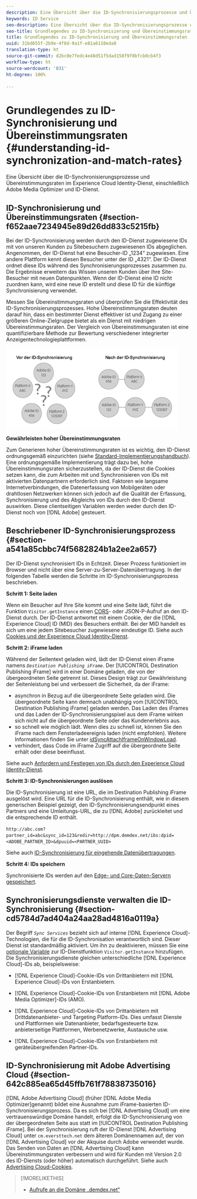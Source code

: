 ```yaml
---
description: Eine Übersicht über die ID-Synchronisierungsprozesse und Übereinstimmungsraten im Experience Cloud Identity-Dienst, einschließlich Adobe Media Optimizer und ID-Dienst.
keywords: ID Service
seo-description: Eine Übersicht über die ID-Synchronisierungsprozesse und Übereinstimmungsraten im Experience Cloud Identity-Dienst, einschließlich Adobe Media Optimizer und ID-Dienst.
seo-title: Grundlegendes zu ID-Synchronisierung und Übereinstimmungsraten
title: Grundlegendes zu ID-Synchronisierung und Übereinstimmungsraten
uuid: 31bd655f-2b9e-4f8d-9a1f-e81a6110eda8
translation-type: ht
source-git-commit: d2bc0e7fedc4e48d51f5dad158f9f8bfcb0cb4f3
workflow-type: ht
source-wordcount: '831'
ht-degree: 100%

---
```



# Grundlegendes zu ID-Synchronisierung und Übereinstimmungsraten {#understanding-id-synchronization-and-match-rates}

Eine Übersicht über die ID-Synchronisierungsprozesse und Übereinstimmungsraten im Experience Cloud Identity-Dienst, einschließlich Adobe Media Optimizer und ID-Dienst.

## ID-Synchronisierung und Übereinstimmungsraten {#section-f652aae7234945e89d26dd833c5215fb}

Bei der ID-Synchronisierung werden durch den ID-Dienst zugewiesene IDs mit von unseren Kunden zu Sitebesuchern zugewiesenen IDs abgeglichen. Angenommen, der ID-Dienst hat eine Besucher-ID „1234“ zugewiesen. Eine andere Plattform kennt diesen Besucher unter der ID „4321“. Der ID-Dienst ordnet diese IDs während des Synchronisierungsprozesses zusammen zu. Die Ergebnisse erweitern das Wissen unseren Kunden über ihre Site-Besucher mit neuen Datenpunkten. Wenn der ID-Dienst eine ID nicht zuordnen kann, wird eine neue ID erstellt und diese ID für die künftige Synchronisierung verwendet.

Messen Sie Übereinstimmungsraten und überprüfen Sie die Effektivität des ID-Synchronisierungsprozesses. Hohe Übereinstimmungsraten deuten darauf hin, dass ein bestimmter Dienst effektiver ist und Zugang zu einer größeren Online-Zielgruppe bietet als ein Dienst mit niedrigen Übereinstimmungsraten. Der Vergleich von Übereinstimmungsraten ist eine quantifizierbare Methode zur Bewertung verschiedener integrierter Anzeigentechnologieplattformen.

![](assets/idsync2.png)

**Gewährleisten hoher Übereinstimmungsraten**

Zum Generieren hoher Übereinstimmungsraten ist es wichtig, den ID-Dienst ordnungsgemäß einzurichten (siehe [Standard-Implementierungshandbuch](../implementation-guides/standard.md#concept-89cd0199a9634fc48644f2d61e3d2445)). Eine ordnungsgemäße Implementierung trägt dazu bei, hohe Übereinstimmungsraten sicherzustellen, da der ID-Dienst die Cookies setzen kann, die zum Arbeiten mit und Synchronisieren von IDs mit aktivierten Datenpartnern erforderlich sind. Faktoren wie langsame Internetverbindungen, die Datenerfassung von Mobilgeräten oder drahtlosen Netzwerken können sich jedoch auf die Qualität der Erfassung, Synchronisierung und des Abgleichs von IDs durch den ID-Dienst auswirken. Diese clientseitigen Variablen werden weder durch den ID-Dienst noch von [!DNL Adobe] gesteuert.

## Beschriebener ID-Synchronisierungsprozess {#section-a541a85cbbc74f5682824b1a2ee2a657}

Der ID-Dienst synchronisiert IDs in Echtzeit. Dieser Prozess funktioniert im Browser und nicht über eine Server-zu-Server-Datenübertragung. In der folgenden Tabelle werden die Schritte im ID-Synchronisierungsprozess beschrieben.

**Schritt 1: Seite laden**

Wenn ein Besucher auf Ihre Site kommt und eine Seite lädt, führt die Funktion `Visitor.getInstance` einen [CORS](../reference/cors.md#concept-6c280446990d46d88ba9da15d2dcc758)- oder JSON-P-Aufruf an den ID-Dienst durch. Der ID-Dienst antwortet mit einem Cookie, der die [!DNL Experience Cloud] ID (MID) des Besuchers enthält. Bei der MID handelt es sich um eine jedem Sitebesucher zugewiesene eindeutige ID. Siehe auch [Cookies und der Experience Cloud Identity-Dienst](../introduction/cookies.md).

**Schritt 2: iFrame laden**

Während der Seitentext geladen wird, lädt der ID-Dienst einen iFrame namens *`Destination Publishing iFrame`*. Der [!UICONTROL Destination Publishing iFrame] wird in einer Domäne geladen, die von der übergeordneten Seite getrennt ist. Dieses Design trägt zur Gewährleistung der Seitenleistung bei und verbessert die Sicherheit, da der iFrame:

* asynchron in Bezug auf die übergeordnete Seite geladen wird. Die übergeordnete Seite kann demnach unabhängig vom [!UICONTROL Destination Publishing iFrame] geladen werden. Das Laden des iFrames und das Laden der ID-Synchronisierungspixel aus dem iFrame wirken sich nicht auf die übergeordnete Seite oder das Kundenerlebnis aus.
* so schnell wie möglich lädt. Wenn dies zu schnell ist, können Sie den iFrame nach dem Fensterladeereignis laden (nicht empfohlen). Weitere Informationen finden Sie unter [idSyncAttachIframeOnWindowLoad](../library/function-vars/idsyncattachiframeonwindowload.md#reference-b86b7112e0814a4c82c4e24c158508f4).
* verhindert, dass Code im iFrame Zugriff auf die übergeordnete Seite erhält oder diese beeinflusst.

Siehe auch [Anfordern und Festlegen von IDs durch den Experience Cloud Identity-Dienst](../introduction/id-request.md#concept-2caacebb1d244402816760e9b8bcef6a).

**Schritt 3: ID-Synchronisierungen auslösen**

Die ID-Synchronisierung ist eine URL, die im Destination Publishing iFrame ausgelöst wird. Eine URL für die ID-Synchronisierung enthält, wie in diesem generischen Beispiel gezeigt, den ID-Synchronisierungsendpunkt eines Partners und eine Umleitungs-URL, die zu [!DNL Adobe] zurückleitet und die entsprechende ID enthält.

`http://abc.com?partner_id=abc&sync_id=123&redir=http://dpm.demdex.net/ibs:dpid=<ADOBE_PARTNER_ID>&dpuuid=<PARTNER_UUID>`

Siehe auch [ID-Synchronisierung für eingehende Datenübertragungen](https://docs.adobe.com/content/help/de-DE/audience-manager/user-guide/implementation-integration-guides/sending-audience-data/batch-data-transfer-process/id-sync-http.html).

**Schritt 4: IDs speichern**

Synchronisierte IDs werden auf den [Edge- und Core-Daten-Servern gespeichert](https://docs.adobe.com/content/help/de-DE/audience-manager/user-guide/reference/system-components/components-edge.html).

## Synchronisierungsdienste verwalten die ID-Synchronisierung {#section-cd5784d7ad404a24aa28ad4816a0119a}

Der Begriff *`Sync Services`* bezieht sich auf interne [!DNL Experience Cloud]-Technologien, die für die ID-Synchronisation verantwortlich sind. Dieser Dienst ist standardmäßig aktiviert. Um ihn zu deaktivieren, müssen Sie eine [optionale Variable](../library/function-vars/disableidsync.md#reference-589d6b489ac64eddb5a7ff758945e414) zur ID-Dienstfunktion `Visitor.getInstance` hinzufügen. Die Synchronisierungsdienste gleichen unterschiedliche [!DNL Experience Cloud]-IDs ab, beispielsweise:

* [!DNL Experience Cloud]-Cookie-IDs von Drittanbietern mit [!DNL Experience Cloud]-IDs von Erstanbietern.

* [!DNL Experience Cloud]-Cookie-IDs von Erstanbietern mit [!DNL Adobe Media Optimizer]-IDs (AMO).

* [!DNL Experience Cloud]-Cookie-IDs von Drittanbietern mit Drittdatenanbieter- und Targeting Platform-IDs. Dies umfasst Dienste und Plattformen wie Datenanbieter, bedarfsgesteuerte bzw. anbieterseitige Plattformen, Werbenetzwerke, Austausche usw.
* [!DNL Experience Cloud]-Cookie-IDs von Erstanbietern mit geräteübergreifenden Partner-IDs.

## ID-Synchronisierung mit Adobe Advertising Cloud {#section-642c885ea65d45ffb761f78838735016}

[!DNL Adobe Advertising Cloud] (früher [!DNL Adobe Media Optimizer]genannt) bildet eine Ausnahme zum iFrame-basierten ID-Synchronisierungsprozess. Da es sich bei [!DNL Advertising Cloud] um eine vertrauenswürdige Domäne handelt, erfolgt die ID-Synchronisierung von der übergeordneten Seite aus statt im [!UICONTROL Destination Publishing iFrame]. Bei der Synchronisierung ruft der ID-Dienst [!DNL Advertising Cloud] unter `cm.eversttech.net` dem älteren Domänennamen auf, der von [!DNL Advertising Cloud] vor der Akquise durch Adobe verwendet wurde. Das Senden von Daten an [!DNL Advertising Cloud] kann Übereinstimmungsraten verbessern und wird für Kunden mit Version 2.0 des ID-Diensts (oder höher) automatisch durchgeführt. Siehe auch [Advertising Cloud-Cookies](https://docs.adobe.com/content/help/de-DE/core-services/interface/ec-cookies/cookies-advertising-cloud.html).

>[!MORELIKETHIS]
>
>* [Aufrufe an die Domäne „demdex.net“ ](https://docs.adobe.com/content/help/de-DE/audience-manager/user-guide/reference/demdex-calls.html)

